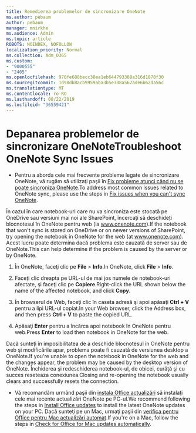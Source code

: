 ```yaml
---
title: Remedierea problemelor de sincronizare OneNote
ms.author: pebaum
author: pebaum
manager: mnirkhe
ms.audience: Admin
ms.topic: article
ROBOTS: NOINDEX, NOFOLLOW
localization_priority: Normal
ms.collection: Adm_O365
ms.custom:
- "9000555"
- "2405"
ms.openlocfilehash: 970fe688becc30ea1eb644793388a316d1878f30
ms.sourcegitcommit: 1d98db8acb9959aba3b5e308a567ade6b62da56c
ms.translationtype: MT
ms.contentlocale: ro-RO
ms.lasthandoff: 08/22/2019
ms.locfileid: "36559421"
---
```

# <a name="troubleshoot-onenote-sync-issues"></a><span data-ttu-id="61c12-102">Depanarea problemelor de sincronizare OneNote</span><span class="sxs-lookup"><span data-stu-id="61c12-102">Troubleshoot OneNote Sync Issues</span></span>

* <span data-ttu-id="61c12-103">Pentru a aborda cele mai frecvente probleme legate de sincronizare OneNote, vă rugăm să utilizaţi paşii în [Fix probleme atunci când nu se poate sincroniza OneNote](https://support.office.com/article/Fix-issues-when-you-can-t-sync-OneNote-299495ef-66d1-448f-90c1-b785a6968d45).</span><span class="sxs-lookup"><span data-stu-id="61c12-103">To address most common issues related to OneNote sync, please use the steps in [Fix issues when you can't sync OneNote](https://support.office.com/article/Fix-issues-when-you-can-t-sync-OneNote-299495ef-66d1-448f-90c1-b785a6968d45).</span></span>

<span data-ttu-id="61c12-104">În cazul în care notebook-uri care nu va sincroniza este stocată pe OneDrive sau versiuni mai noi ale SharePoint, încercați să deschideți blocnotesul în OneNote pentru web (la www.onenote.com).</span><span class="sxs-lookup"><span data-stu-id="61c12-104">If the notebook that won't sync is stored on OneDrive or on newer versions of SharePoint, try opening the notebook in OneNote for the web (at www.onenote.com).</span></span> <span data-ttu-id="61c12-105">Acest lucru poate determina dacă problema este cauzată de server sau de OneNote.</span><span class="sxs-lookup"><span data-stu-id="61c12-105">This can help determine if the problem is caused by the server or by OneNote.</span></span>

1. <span data-ttu-id="61c12-106">În OneNote, faceţi clic pe **File** > **Info**.</span><span class="sxs-lookup"><span data-stu-id="61c12-106">In OneNote, click **File** > **Info**.</span></span>

2. <span data-ttu-id="61c12-107">Faceţi clic dreapta pe URL-ul de mai jos numele de notebook-uri afectate, şi faceţi clic pe **Copiere**.</span><span class="sxs-lookup"><span data-stu-id="61c12-107">Right-click the URL shown below the name of the affected notebook, and click **Copy**.</span></span>

3. <span data-ttu-id="61c12-108">În browserul de Web, faceţi clic în caseta adresă şi apoi apăsaţi **Ctrl + V** pentru a lipi URL-ul copiat.</span><span class="sxs-lookup"><span data-stu-id="61c12-108">In your Web browser, click the Address box, and then press **Ctrl + V** to paste the copied URL.</span></span>

4. <span data-ttu-id="61c12-109">Apăsaţi **Enter** pentru a încărca apoi notebook în OneNote pentru web.</span><span class="sxs-lookup"><span data-stu-id="61c12-109">Press **Enter** to load then notebook in OneNote for the web.</span></span>

<span data-ttu-id="61c12-110">Dacă sunteţi în imposibilitatea de a deschide blocnotesul în OneNote pentru web şi modificările apar, problema poate fi cauzată de versiunea desktop a OneNote.</span><span class="sxs-lookup"><span data-stu-id="61c12-110">If you're unable to open the notebook in OneNote for the web and the changes appear, the problem may be caused by the desktop version of OneNote.</span></span> <span data-ttu-id="61c12-111">Închiderea şi redeschiderea notebook-ul, de obicei, curăţă şi cu succes reseteaza conexiunea.</span><span class="sxs-lookup"><span data-stu-id="61c12-111">Closing and re-opening the notebook usually clears and successfully resets the connection.</span></span>

* <span data-ttu-id="61c12-112">Vă recomandăm urmând paşii din [instala Office actualizări](https://support.office.com/article/Install-Office-updates-2ab296f3-7f03-43a2-8e50-46de917611c5) să instalaţi cele mai recente actualizări OneNote pe PC-ul.</span><span class="sxs-lookup"><span data-stu-id="61c12-112">We recommend following the steps in [Install Office updates](https://support.office.com/article/Install-Office-updates-2ab296f3-7f03-43a2-8e50-46de917611c5) to install the latest OneNote updates on your PC.</span></span> <span data-ttu-id="61c12-113">Dacă sunteţi pe un Mac, urmaţi paşii din [verifica pentru Office pentru Mac actualizări automat](https://support.office.com/article/update-office-for-mac-automatically-bfd1e497-c24d-4754-92ab-910a4074d7c1).</span><span class="sxs-lookup"><span data-stu-id="61c12-113">If you're on a Mac, follow the steps in [Check for Office for Mac updates automatically](https://support.office.com/article/update-office-for-mac-automatically-bfd1e497-c24d-4754-92ab-910a4074d7c1).</span></span>